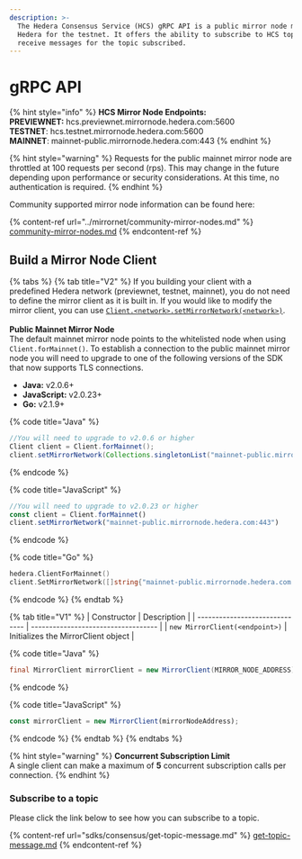 ```yaml
---
description: >-
  The Hedera Consensus Service (HCS) gRPC API is a public mirror node managed by
  Hedera for the testnet. It offers the ability to subscribe to HCS topics and
  receive messages for the topic subscribed.
---
```


# gRPC API

{% hint style="info" %}
**HCS Mirror Node Endpoints:**\
**PREVIEWNET:** hcs.previewnet.mirrornode.hedera.com:5600\
**TESTNET**: hcs.testnet.mirrornode.hedera.com:5600\
**MAINNET**: mainnet-public.mirrornode.hedera.com:443
{% endhint %}

{% hint style="warning" %}
Requests for the public mainnet mirror node are throttled at 100 requests per second (rps). This may change in the future depending upon performance or security considerations. At this time, no authentication is required.
{% endhint %}

Community supported mirror node information can be found here:

{% content-ref url="../mirrornet/community-mirror-nodes.md" %}
[community-mirror-nodes.md](../mirrornet/community-mirror-nodes.md)
{% endcontent-ref %}

## Build a Mirror Node Client

{% tabs %}
{% tab title="V2" %}
If you building your client with a predefined Hedera network (previewnet, testnet, mainnet), you do not need to define the mirror client as it is built in. If you would like to modify the mirror client, you can use [`Client.<network>.setMirrorNetwork(<network>)`](https://docs.hedera.com/guides/docs/sdks/client#1-configure-your-hedera-network).\
\
**Public Mainnet Mirror Node**\
The default mainnet mirror node points to the whitelisted node when using `Client.forMainnet()`. To establish a connection to the public mainnet mirror node you will need to upgrade to one of the following versions of the SDK that now supports TLS connections.

* **Java:** v2.0.6+
* **JavaScript:** v2.0.23+
* **Go:** v2.1.9+

{% code title="Java" %}
```java
//You will need to upgrade to v2.0.6 or higher
Client client = Client.forMainnet();
client.setMirrorNetwork(Collections.singletonList("mainnet-public.mirrornode.hedera.com:443"))
```
{% endcode %}

{% code title="JavaScript" %}
```javascript
//You will need to upgrade to v2.0.23 or higher
const client = Client.forMainnet()
client.setMirrorNetwork("mainnet-public.mirrornode.hedera.com:443")
```
{% endcode %}

{% code title="Go" %}
```go
hedera.ClientForMainnet()
client.SetMirrorNetwork([]string{"mainnet-public.mirrornode.hedera.com:443"})
```
{% endcode %}
{% endtab %}

{% tab title="V1" %}
| Constructor                    | Description                         |
| ------------------------------ | ----------------------------------- |
| `new MirrorClient(<endpoint>)` | Initializes the MirrorClient object |

{% code title="Java" %}
```java
final MirrorClient mirrorClient = new MirrorClient(MIRROR_NODE_ADDRESS);
```
{% endcode %}

{% code title="JavaScript" %}
```javascript
const mirrorClient = new MirrorClient(mirrorNodeAddress);
```
{% endcode %}
{% endtab %}
{% endtabs %}

{% hint style="warning" %}
**Concurrent Subscription Limit**\
A single client can make a maximum of **5** concurrent subscription calls per connection.
{% endhint %}

### Subscribe to a topic

Please click the link below to see how you can subscribe to a topic.

{% content-ref url="sdks/consensus/get-topic-message.md" %}
[get-topic-message.md](sdks/consensus/get-topic-message.md)
{% endcontent-ref %}

